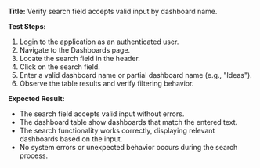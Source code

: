 **Title:** Verify search field accepts valid input by dashboard name.

**Test Steps:**
1. Login to the application as an authenticated user.
2. Navigate to the Dashboards page.
3. Locate the search field in the header.
4. Click on the search field.
5. Enter a valid dashboard name or partial dashboard name (e.g., "Ideas").
6. Observe the table results and verify filtering behavior.

**Expected Result:**
- The search field accepts valid input without errors.
- The dashboard table show dashboards that match the entered text.
- The search functionality works correctly, displaying relevant dashboards based on the input.
- No system errors or unexpected behavior occurs during the search process.